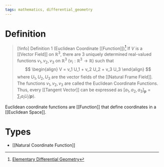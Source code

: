 ```yaml
---
tags: mathematics, differential_geometry
---
```


# Definition

> [!info] Definition 1 (Euclidean Coordinate [[Function]])[^1]
> If $V$ is a [[Vector Field]] on $\mathbb{R}^3$, there are $3$ uniquely determined real-valued functions $v_1, v_2, v_3$ on $\mathbb{R}^3$ ($v_i: \mathbb{R}^3 \rightarrow \mathbb{R}$) such that
> $$
> \begin{align}
> V = v_1 U_1 + v_2 U_2 + v_3 U_3
> \end{align}
> $$
> where $U_1, U_2, U_3$ are the vector fields of the [[Natural Frame Field]]. The functions $v_1, v_2, v_3$ are called the Euclidean Coordinate Functions.
> Thus, every [[Tangent Vector]] can be expressed as $[a_1, a_2, a_3]_{\mathbf{p}} = \sum_{i} a_i U_i(\mathbf{p})$.

Euclidean coordinate functions are [[Function]] that define coordinates in a [[Euclidean Space]].

# Types
- [[Natural Coordinate Function]]

[^1]: [Elementary Differential Geometry](zotero://open-pdf/library/items/F6CCEWIU?page=24)